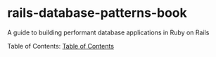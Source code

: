 # rails-database-patterns-book

A guide to building performant database applications in Ruby on Rails

Table of Contents: [Table of Contents](008-table-of-contents.md)
